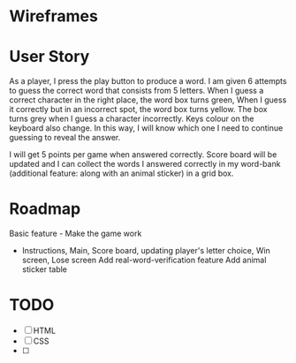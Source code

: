 # Wireframes

# User Story
As a player, I press the play button to produce a word. 
I am given 6 attempts to guess the correct word that consists from 5 letters.
When I guess a correct character in the right place, the word box turns green, 
When I guess it correctly but in an incorrect spot, the word box turns yellow. 
The box turns grey when I guess a character incorrectly. 
Keys colour on the keyboard also change.
In this way,  I will know which one I need to continue guessing to reveal the answer.

I will get 5 points per game when answered correctly. Score board will be updated and I can collect the words I answered correctly in my word-bank (additional feature: along with an animal sticker) in a grid box.

# Roadmap
Basic feature - Make the game work
 - Instructions, Main, Score board, updating player's letter choice, Win screen, Lose screen
Add real-word-verification feature
Add animal sticker table

# TODO
-[ ] HTML
-[ ] CSS
-[ ] 